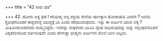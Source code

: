 +++
title = "42 ಸಾರು ಫಡ"

+++
42. ಹೋಗು ಅತ್ತ ಫಡ ! ಕಲಿಭೀಷ್ಮ ಅಲ್ಪ ಶಕ್ತಿಯ ಸೇನೆಯ ಋಣಕ್ಕಾಗಿ ಹೋರಾಡುವ ವೀರನೇ ? ಅವನು ಕ್ರೋಧಗೊಂಡರೆ ಈಶ್ವರನನ್ನೆ ಯುದ್ಧಕ್ಕೆ ಬಾ ಎಂದು ಕರೆಯುವಂಥವನು. ಇನ್ನು ಈ ಅರ್ಜುನ ಯಾವ ಲೆಕ್ಕ ? ಮಿತಿಮೀರಬಾರದೆಂದು ಸುಮ್ಮನಿದ್ದೆನು. ಇವರನ್ನು ಮಕ್ಕಳೆಂದು ಭಾವಿಸಿ ದ್ವೇಷ ಸಾಧಿಸುವುದನ್ನು ಬಿಟ್ಟೆ. ನನ್ನಂಥವನೊಡನೆ ವಿಕೃತಮನದಿಂದ ವರ್ತಿಸುವುದೇ ಎಂದು ಹೇಳುತ್ತಾ  ಭೀಷ್ಮನು ಅರ್ಜುನನ ಮೇಲೆ ಬಾಣ ಬಿಟ್ಟನು.